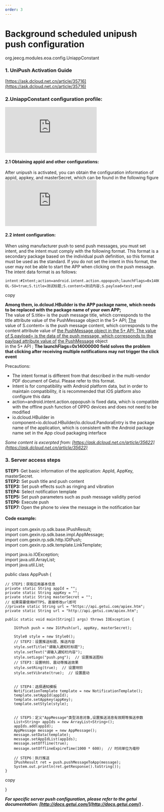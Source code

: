 ```yaml
---
order: 3
---
```


# Background scheduled unipush push configuration

org.jeecg.modules.eoa.config.UniappConstant

### 1\. UniPush Activation Guide

[https://ask.dcloud.net.cn/article/35716](https://ask.dcloud.net.cn/article/35716)

### 2.UniappConstant configuration profile:

![](https://lfs.k.topthink.com/lfs/85876910d4aebfaeb7f9ea6e56cdd4e1b63b11972fcfaa727a4ba38ae3aecdf7.dat)

#### 2.1 Obtaining appid and other configurations:

After unipush is activated, you can obtain the configuration information of appid, appkey, and masterSecret, which can be found in the following figure  
![](https://lfs.k.topthink.com/lfs/3546f7c0d4663341567d36bf663502329eb6b1b36788ea1fdab69460d872beb4.dat)

#### 2.2 intent configuration:

When using manufacturer push to send push messages, you must set intent, and the intent must comply with the following format. This format is a secondary package based on the individual push definition, so this format must be used as the standard. If you do not set the intent in this format, the user may not be able to start the APP when clicking on the push message.  
The intent data format is as follows:

```
intent:#Intent;action=android.intent.action.oppopush;launchFlags=0x14000000;component=io.dcloud.HBuilder/io.dcloud.PandoraEntry;S.UP-OL-SU=true;S.title=测试标题;S.content=测试内容;S.payload=test;end
```

copy

**Among them, io.dcloud.HBuilder is the APP package name, which needs to be replaced with the package name of your own APP;**  
The value of S.title= is the push message title, which corresponds to the title attribute value of the PushMessage object in the 5+ API; [The](https://www.html5plus.org/doc/zh_cn/push.html#plus.push.PushMessage)  
value of S.content= is the push message content, which corresponds to the content attribute value of [the PushMessage object in the 5+ API; The value of S.payload= is the data of the push message, which corresponds to the payload attribute value of](https://www.html5plus.org/doc/zh_cn/push.html#plus.push.PushMessage) [the PushMessage](https://www.html5plus.org/doc/zh_cn/push.html#plus.push.PushMessage) object  
in the 5+ API ; **The launchFlags=0x14000000 field solves the problem that clicking after receiving multiple notifications may not trigger the click event**[](https://www.html5plus.org/doc/zh_cn/push.html#plus.push.PushMessage)

Precautions:

- The intent format is different from that described in the multi-vendor PDF document of Getui. Please refer to this format.
- Intent is for compatibility with Android platform data, but in order to maintain compatibility, it is recommended that iOS platform also configure this data
- action=android.intent.action.oppopush is fixed data, which is compatible with the offline push function of OPPO devices and does not need to be modified
- io.dcloud.HBuilder in component=io.dcloud.HBuilder/io.dcloud.PandoraEntry is the package name of the application, which is consistent with the Android package name set in the App cloud packaging interface

_Some content is excerpted from: [https://ask.dcloud.net.cn/article/35622](https://ask.dcloud.net.cn/article/35622)_

### 3\. Server access steps

**STEP1:** Get basic information of the application: AppId, AppKey, masterSecret.  
**STEP2:** Set push title and push content  
**STEP3:** Set push effects such as ringing and vibration  
**STEP4:** Select notification template  
**STEP5:** Set push parameters such as push message validity period  
**STEP6:** Execute push  
**STEP7:** Open the phone to view the message in the notification bar

#### **Code example:**

import com.gexin.rp.sdk.base.IPushResult;  
import com.gexin.rp.sdk.base.impl.AppMessage;  
import com.gexin.rp.sdk.http.IGtPush;  
import com.gexin.rp.sdk.template.LinkTemplate;

import java.io.IOException;  
import java.util.ArrayList;  
import java.util.List;

public class AppPush {

```
// STEP1：获取应用基本信息
private static String appId = "";
private static String appKey = "";
private static String masterSecret = "";
// 如果需要使用HTTPS，直接修改url即可
//private static String url = "https://api.getui.com/apiex.htm";
private static String url = "http://api.getui.com/apiex.htm";

public static void main(String[] args) throws IOException {

    IGtPush push = new IGtPush(url, appKey, masterSecret);

    Style0 style = new Style0();
    // STEP2：设置推送标题、推送内容
    style.setTitle("请输入通知栏标题");
    style.setText("请输入通知栏内容");
    style.setLogo("push.png");  // 设置推送图标
    // STEP3：设置响铃、震动等推送效果
    style.setRing(true);  // 设置响铃
    style.setVibrate(true);  // 设置震动


    // STEP4：选择通知模板
    NotificationTemplate template = new NotificationTemplate();
    template.setAppId(appId);
    template.setAppkey(appKey);
    template.setStyle(style);


    // STEP5：定义"AppMessage"类型消息对象,设置推送消息有效期等推送参数
    List<String> appIds = new ArrayList<String>();
    appIds.add(appId);
    AppMessage message = new AppMessage();
    message.setData(template);
    message.setAppIdList(appIds);
    message.setOffline(true);
    message.setOfflineExpireTime(1000 * 600);  // 时间单位为毫秒

    // STEP6：执行推送
    IPushResult ret = push.pushMessageToApp(message);
    System.out.println(ret.getResponse().toString());
}
```

copy

}

_**For specific server push configuration, please refer to the getui documentation: [http://docs.getui.com/](http://docs.getui.com/) .**_
